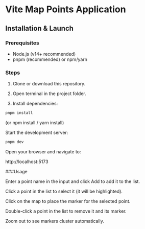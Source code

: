 # Vite Map Points Application

## Installation & Launch

### Prerequisites

- Node.js (v14+ recommended)
- pnpm (recommended) or npm/yarn

### Steps

1. Clone or download this repository.

2. Open terminal in the project folder.

3. Install dependencies:

```bash
pnpm install
```
(or npm install / yarn install)

Start the development server:
```bash
pnpm dev
```
Open your browser and navigate to:

http://localhost:5173

###Usage

Enter a point name in the input and click Add to add it to the list.

Click a point in the list to select it (it will be highlighted).

Click on the map to place the marker for the selected point.

Double-click a point in the list to remove it and its marker.

Zoom out to see markers cluster automatically.
